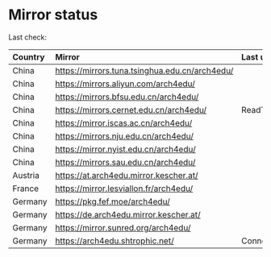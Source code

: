 <script src="./time.js"></script>
# Mirror status
Last check: <script type="text/javascript">localize(1755955723.2536275);</script>

|Country|Mirror|Last update|
|:------|:-----|:----------|
|China|https://mirrors.tuna.tsinghua.edu.cn/arch4edu/|<script type="text/javascript">localize(1755931657);</script>|
|China|https://mirrors.aliyun.com/arch4edu/|<script type="text/javascript">localize(1755931657);</script>|
|China|https://mirrors.bfsu.edu.cn/arch4edu/|<script type="text/javascript">localize(1755931657);</script>|
|China|https://mirrors.cernet.edu.cn/arch4edu/|ReadTimeout|
|China|https://mirror.iscas.ac.cn/arch4edu/|<script type="text/javascript">localize(1755931657);</script>|
|China|https://mirrors.nju.edu.cn/arch4edu/|<script type="text/javascript">localize(1755888209);</script>|
|China|https://mirror.nyist.edu.cn/arch4edu/|<script type="text/javascript">localize(1755931657);</script>|
|China|https://mirrors.sau.edu.cn/arch4edu/|<script type="text/javascript">localize(1755801754);</script>|
|Austria|https://at.arch4edu.mirror.kescher.at/|<script type="text/javascript">localize(1755931657);</script>|
|France|https://mirror.lesviallon.fr/arch4edu/|<script type="text/javascript">localize(1755888209);</script>|
|Germany|https://pkg.fef.moe/arch4edu/|<script type="text/javascript">localize(1755931657);</script>|
|Germany|https://de.arch4edu.mirror.kescher.at/|<script type="text/javascript">localize(1755931657);</script>|
|Germany|https://mirror.sunred.org/arch4edu/|<script type="text/javascript">localize(1755931657);</script>|
|Germany|https://arch4edu.shtrophic.net/|ConnectionError|

<script src="./tablefilter/tablefilter.js"></script>
<script src="./table.js"></script>